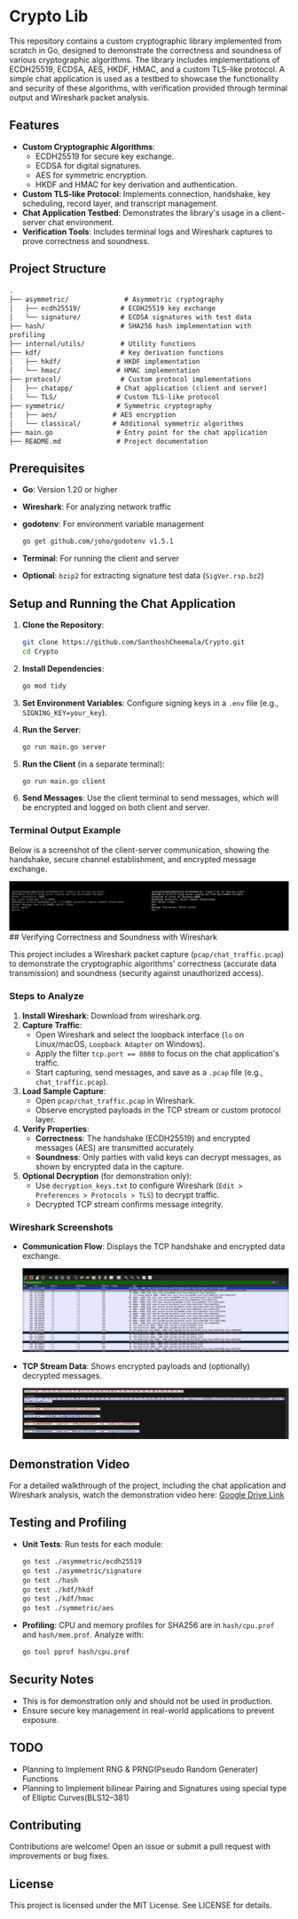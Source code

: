 # Crypto Lib

This repository contains a custom cryptographic library implemented from scratch in Go, designed to demonstrate the correctness and soundness of various cryptographic algorithms. The library includes implementations of ECDH25519, ECDSA, AES, HKDF, HMAC, and a custom TLS-like protocol. A simple chat application is used as a testbed to showcase the functionality and security of these algorithms, with verification provided through terminal output and Wireshark packet analysis.

## Features

- **Custom Cryptographic Algorithms**:
  - ECDH25519 for secure key exchange.
  - ECDSA for digital signatures.
  - AES for symmetric encryption.
  - HKDF and HMAC for key derivation and authentication.
- **Custom TLS-like Protocol**: Implements connection, handshake, key scheduling, record layer, and transcript management.
- **Chat Application Testbed**: Demonstrates the library's usage in a client-server chat environment.
- **Verification Tools**: Includes terminal logs and Wireshark captures to prove correctness and soundness.

## Project Structure

```
.
├── asymmetric/              # Asymmetric cryptography
│   ├── ecdh25519/          # ECDH25519 key exchange
│   └── signature/          # ECDSA signatures with test data
├── hash/                   # SHA256 hash implementation with profiling
├── internal/utils/         # Utility functions
├── kdf/                    # Key derivation functions
│   ├── hkdf/              # HKDF implementation
│   └── hmac/              # HMAC implementation
├── protocol/               # Custom protocol implementations
│   ├── chatapp/           # Chat application (client and server)
│   └── TLS/               # Custom TLS-like protocol
├── symmetric/             # Symmetric cryptography
│   ├── aes/              # AES encryption
│   └── classical/        # Additional symmetric algorithms
├── main.go                # Entry point for the chat application
├── README.md              # Project documentation
```

## Prerequisites

- **Go**: Version 1.20 or higher
- **Wireshark**: For analyzing network traffic
- **godotenv**: For environment variable management

  ```bash
  go get github.com/joho/godotenv v1.5.1
  ```
- **Terminal**: For running the client and server
- **Optional**: `bzip2` for extracting signature test data (`SigVer.rsp.bz2`)

## Setup and Running the Chat Application

1. **Clone the Repository**:

   ```bash
   git clone https://github.com/SanthoshCheemala/Crypto.git
   cd Crypto
   ```
2. **Install Dependencies**:

   ```bash
   go mod tidy
   ```
3. **Set Environment Variables**: Configure signing keys in a `.env` file (e.g., `SIGNING_KEY=your_key`).
4. **Run the Server**:

   ```bash
   go run main.go server
   ```
5. **Run the Client** (in a separate terminal):

   ```bash
   go run main.go client
   ```
6. **Send Messages**: Use the client terminal to send messages, which will be encrypted and logged on both client and server.

### Terminal Output Example

Below is a screenshot of the client-server communication, showing the handshake, secure channel establishment, and encrypted message exchange.

![Terminal Chat Output](./images/terminal_chat.png)## Verifying Correctness and Soundness with Wireshark

This project includes a Wireshark packet capture (`pcap/chat_traffic.pcap`) to demonstrate the cryptographic algorithms' correctness (accurate data transmission) and soundness (security against unauthorized access).

### Steps to Analyze

1. **Install Wireshark**: Download from wireshark.org.
2. **Capture Traffic**:
   - Open Wireshark and select the loopback interface (`lo` on Linux/macOS, `Loopback Adapter` on Windows).
   - Apply the filter `tcp.port == 8080` to focus on the chat application's traffic.
   - Start capturing, send messages, and save as a `.pcap` file (e.g., `chat_traffic.pcap`).
3. **Load Sample Capture**:
   - Open `pcap/chat_traffic.pcap` in Wireshark.
   - Observe encrypted payloads in the TCP stream or custom protocol layer.
4. **Verify Properties**:
   - **Correctness**: The handshake (ECDH25519) and encrypted messages (AES) are transmitted accurately.
   - **Soundness**: Only parties with valid keys can decrypt messages, as shown by encrypted data in the capture.
5. **Optional Decryption** (for demonstration only):
   - Use `decryption_keys.txt` to configure Wireshark (`Edit > Preferences > Protocols > TLS`) to decrypt traffic.
   - Decrypted TCP stream confirms message integrity.

### Wireshark Screenshots

- **Communication Flow**: Displays the TCP handshake and encrypted data exchange.

  ![Wireshark Communication Flow](./images/wireshark_flow.png)
- **TCP Stream Data**: Shows encrypted payloads and (optionally) decrypted messages.

  ![Wireshark TCP Stream](./images/wireshark_tcp_stream.png)

## Demonstration Video

For a detailed walkthrough of the project, including the chat application and Wireshark analysis, watch the demonstration video here: [Google Drive Link](https://drive.google.com/file/d/1C1XWy9uLCFMegUuQlin9wDeiAVPHLK3Z/view?usp=drive_link)

## Testing and Profiling

- **Unit Tests**: Run tests for each module:

  ```bash
  go test ./asymmetric/ecdh25519
  go test ./asymmetric/signature
  go test ./hash
  go test ./kdf/hkdf
  go test ./kdf/hmac
  go test ./symmetric/aes
  ```
- **Profiling**: CPU and memory profiles for SHA256 are in `hash/cpu.prof` and `hash/mem.prof`. Analyze with:

  ```bash
  go tool pprof hash/cpu.prof
  ```

## Security Notes

- This is for demonstration only and should not be used in production.
- Ensure secure key management in real-world applications to prevent exposure.

## TODO

- Planning to Implement RNG & PRNG(Pseudo Random Generater) Functions
- Planning to Implement bilinear Pairing and Signatures using special type of Elliptic Curves(BLS12–381)

## Contributing

Contributions are welcome! Open an issue or submit a pull request with improvements or bug fixes.

## License

This project is licensed under the MIT License. See LICENSE for details.
